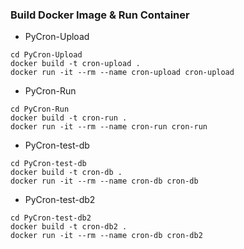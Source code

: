 ### Build Docker Image & Run Container
* PyCron-Upload
```
cd PyCron-Upload
docker build -t cron-upload .
docker run -it --rm --name cron-upload cron-upload
```
* PyCron-Run
```
cd PyCron-Run
docker build -t cron-run .
docker run -it --rm --name cron-run cron-run
```
* PyCron-test-db
```
cd PyCron-test-db
docker build -t cron-db .
docker run -it --rm --name cron-db cron-db
```
* PyCron-test-db2
```
cd PyCron-test-db2
docker build -t cron-db2 .
docker run -it --rm --name cron-db cron-db2
```

